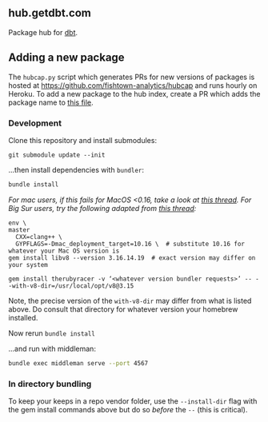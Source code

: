 ## hub.getdbt.com

Package hub for [dbt](https://www.getdbt.com).

## Adding a new package

The `hubcap.py` script which generates PRs for new versions of packages is hosted at https://github.com/fishtown-analytics/hubcap and runs hourly on Heroku. To add a new package to the hub index, create a PR which adds the package name to [this file](https://github.com/fishtown-analytics/hubcap/blob/master/hub.json).

### Development

Clone this repository and install submodules:

```
git submodule update --init
```

...then install dependencies with `bundler`:

```bash
bundle install
```
_For mac users, if this fails for MacOS <0.16, take a look at [this thread](https://gist.github.com/fernandoaleman/868b64cd60ab2d51ab24e7bf384da1ca#gistcomment-3082045). For Big Sur users, try the following adapted from [this thread](https://github.com/shakacode/react-webpack-rails-tutorial/issues/266):_

```
env \                                                                                                                                                     master
  CXX=clang++ \
  GYPFLAGS=-Dmac_deployment_target=10.16 \  # substitute 10.16 for whatever your Mac OS version is
gem install libv8 --version 3.16.14.19  # exact version may differ on your system

gem install therubyracer -v ‘<whatever version bundler requests>’ -- --with-v8-dir=/usr/local/opt/v8@3.15
```
Note, the precise version of the `with-v8-dir` may differ from what is listed above. Do consult that directory for whatever version your homebrew installed.

Now rerun `bundle install`

...and run with middleman:

```bash
bundle exec middleman serve --port 4567
```

### In directory bundling

To keep your keeps in a repo vendor folder, use the `--install-dir` flag with the gem install commands above but do so _before_ the `--` (this is critical).
